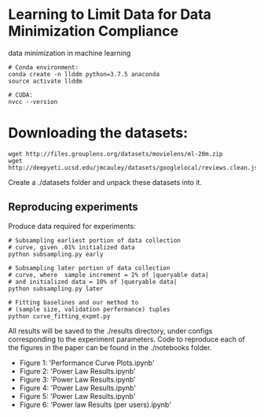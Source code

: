 # Learning to Limit Data for Data Minimization Compliance
data minimization in machine learning

```
# Conda environment:
conda create -n llddm python=3.7.5 anaconda
source activate llddm

# CUDA:
nvcc --version
```
# Downloading the datasets: 

```
wget http://files.grouplens.org/datasets/movielens/ml-20m.zip
wget http://deepyeti.ucsd.edu/jmcauley/datasets/googlelocal/reviews.clean.json.gz
```
Create a ./datasets folder and unpack these datasets into it.

## Reproducing experiments

Produce data required for experiments:
```
# Subsampling earliest portion of data collection
# curve, given .01% initialized data
python subsampling.py early

# Subsampling later portion of data collection
# curve, where  sample increment = 2% of |queryable data|
# and initialized data = 10% of |queryable data|
python subsampling.py later 

# Fitting baselines and our method to 
# (sample size, validation performance) tuples
python curve_fitting_expmt.py
```

All results will be saved to the ./results directory, under configs corresponding to the experiment parameters. Code to reproduce each of the figures in the paper can be found in the ./notebooks folder. 

- Figure 1: 'Performance Curve Plots.ipynb'
- Figure 2: 'Power Law Results.ipynb'
- Figure 3: 'Power Law Results.ipynb'
- Figure 4: 'Power Law Results.ipynb'
- Figure 5: 'Power Law Results.ipynb'
- Figure 6: 'Power law Results (per users).ipynb'


